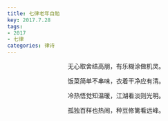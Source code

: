 ```yaml
---
title: 七律老年自勉
key: 2017.7.28
tags: 
- 2017
- 七律
categories: 律诗
---
```


<p align="center">无心取舍结高朋，有乐糊涂做机灵。
</p>
<p align="center">饭菜简单不串味，衣着干净应有清。
</p>
<p align="center">冷热悟觉知温暖，江湖看淡则光明。
</p>
<p align="center">孤独百样也热闹，种豆修篱看远峰。
</p>
